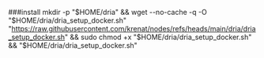 ###install 
mkdir -p "$HOME/dria" && wget --no-cache -q -O "$HOME/dria/dria_setup_docker.sh" "https://raw.githubusercontent.com/krenat/nodes/refs/heads/main/dria/dria_setup_docker.sh" && sudo chmod +x "$HOME/dria/dria_setup_docker.sh" && "$HOME/dria/dria_setup_docker.sh"
